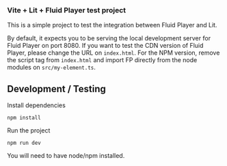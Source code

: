 ### Vite + Lit + Fluid Player test project

This is a simple project to test the integration between Fluid Player and Lit.

By default, it expects you to be serving the local development server for Fluid Player on port 8080.
If you want to test the CDN version of Fluid Player, please change the URL on `index.html`. For the NPM version, remove 
the script tag from `index.html` and import FP directly from the node modules on `src/my-element.ts`.

## Development / Testing

Install dependencies

`npm install`

Run the project

`npm run dev`

You will need to have node/npm installed.
